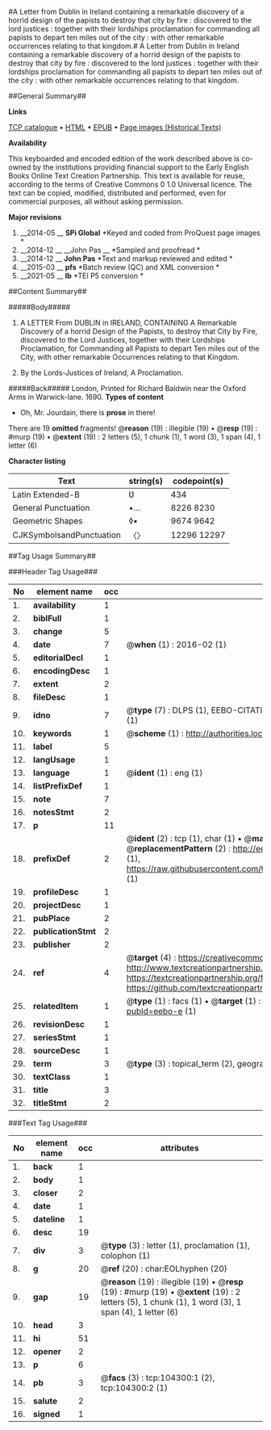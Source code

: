 #A Letter from Dublin in Ireland containing a remarkable discovery of a horrid design of the papists to destroy that city by fire : discovered to the lord justices : together with their lordships proclamation for commanding all papists to depart ten miles out of the city : with other remarkable occurrences relating to that kingdom.#
A Letter from Dublin in Ireland containing a remarkable discovery of a horrid design of the papists to destroy that city by fire : discovered to the lord justices : together with their lordships proclamation for commanding all papists to depart ten miles out of the city : with other remarkable occurrences relating to that kingdom.

##General Summary##

**Links**

[TCP catalogue](http://www.ota.ox.ac.uk/tcp/)  • 
[HTML](http://tei.it.ox.ac.uk/tcp/Texts-HTML/free/A48/A48051.html)  • 
[EPUB](http://tei.it.ox.ac.uk/tcp/Texts-EPUB/free/A48/A48051.epub) • 
[Page images (Historical Texts)](https://historicaltexts.jisc.ac.uk/eebo-15666402e)

**Availability**

This keyboarded and encoded edition of the work described above is co-owned by the
    institutions providing financial support to the Early English Books Online Text Creation
    Partnership. This text is available for reuse, according to the terms of  Creative Commons 0 1.0 Universal
    licence. The text can be copied, modified, distributed and performed, even for commercial
    purposes, all without asking permission.

**Major revisions**

1. __2014-05 __ __SPi Global__ *Keyed and coded from ProQuest page images *
1. __2014-12 __ __John Pas __ *Sampled and proofread *
1. __2014-12 __ __John Pas__ *Text and markup reviewed and edited *
1. __2015-03 __ __pfs__ *Batch review (QC) and XML conversion *
1. __2021-05 __ __lb__ *TEI P5 conversion *

##Content Summary##

#####Body#####

1. A LETTER From DUBLIN in IRELAND, CONTAINING A Remarkable Discovery of a horrid Design of the Papists, to destroy that City by Fire, discovered to the Lord Justices, together with their Lordships Proclamation, for Commanding all Papists to depart Ten miles out of the City, with other remarkable Occurrences relating to that Kingdom.

1. By the Lords-Justices of Ireland, A Proclamation.

#####Back#####
London, Printed for Richard Baldwin near the Oxford Arms in Warwick-lane. 1690.
**Types of content**

  * Oh, Mr. Jourdain, there is **prose** in there!

There are 19 **omitted** fragments! 
 @__reason__ (19) : illegible (19)  •  @__resp__ (19) : #murp (19)  •  @__extent__ (19) : 2 letters (5), 1 chunk (1), 1 word (3), 1 span (4), 1 letter (6)

**Character listing**


|Text|string(s)|codepoint(s)|
|---|---|---|
|Latin Extended-B|Ʋ|434|
|General Punctuation|•…|8226 8230|
|Geometric Shapes|◊▪|9674 9642|
|CJKSymbolsandPunctuation|〈〉|12296 12297|

##Tag Usage Summary##

###Header Tag Usage###

|No|element name|occ|attributes|
|---|---|---|---|
|1.|__availability__|1||
|2.|__biblFull__|1||
|3.|__change__|5||
|4.|__date__|7| @__when__ (1) : 2016-02 (1)|
|5.|__editorialDecl__|1||
|6.|__encodingDesc__|1||
|7.|__extent__|2||
|8.|__fileDesc__|1||
|9.|__idno__|7| @__type__ (7) : DLPS (1), EEBO-CITATION (1), VID (1), EEBO-PROQUEST (1), STC (2), OCLC (1)|
|10.|__keywords__|1| @__scheme__ (1) : http://authorities.loc.gov/ (1)|
|11.|__label__|5||
|12.|__langUsage__|1||
|13.|__language__|1| @__ident__ (1) : eng (1)|
|14.|__listPrefixDef__|1||
|15.|__note__|7||
|16.|__notesStmt__|2||
|17.|__p__|11||
|18.|__prefixDef__|2| @__ident__ (2) : tcp (1), char (1)  •  @__matchPattern__ (2) : ([0-9\-]+):([0-9IVX]+) (1), (.+) (1)  •  @__replacementPattern__ (2) : http://eebo.chadwyck.com/downloadtiff?vid=$1&page=$2 (1), https://raw.githubusercontent.com/textcreationpartnership/Texts/master/tcpchars.xml#$1 (1)|
|19.|__profileDesc__|1||
|20.|__projectDesc__|1||
|21.|__pubPlace__|2||
|22.|__publicationStmt__|2||
|23.|__publisher__|2||
|24.|__ref__|4| @__target__ (4) : https://creativecommons.org/publicdomain/zero/1.0/ (1), http://www.textcreationpartnership.org/docs/. (1), https://textcreationpartnership.org/faq/#faq05 (1), https://github.com/textcreationpartnership (1)|
|25.|__relatedItem__|1| @__type__ (1) : facs (1)  •  @__target__ (1) : https://data.historicaltexts.jisc.ac.uk/view?pubId=eebo-e (1)|
|26.|__revisionDesc__|1||
|27.|__seriesStmt__|1||
|28.|__sourceDesc__|1||
|29.|__term__|3| @__type__ (3) : topical_term (2), geographic_name (1)|
|30.|__textClass__|1||
|31.|__title__|3||
|32.|__titleStmt__|2||


###Text Tag Usage###

|No|element name|occ|attributes|
|---|---|---|---|
|1.|__back__|1||
|2.|__body__|1||
|3.|__closer__|2||
|4.|__date__|1||
|5.|__dateline__|1||
|6.|__desc__|19||
|7.|__div__|3| @__type__ (3) : letter (1), proclamation (1), colophon (1)|
|8.|__g__|20| @__ref__ (20) : char:EOLhyphen (20)|
|9.|__gap__|19| @__reason__ (19) : illegible (19)  •  @__resp__ (19) : #murp (19)  •  @__extent__ (19) : 2 letters (5), 1 chunk (1), 1 word (3), 1 span (4), 1 letter (6)|
|10.|__head__|3||
|11.|__hi__|51||
|12.|__opener__|2||
|13.|__p__|6||
|14.|__pb__|3| @__facs__ (3) : tcp:104300:1 (2), tcp:104300:2 (1)|
|15.|__salute__|2||
|16.|__signed__|1||
